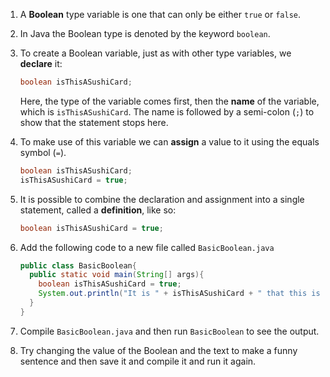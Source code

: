 1. A **Boolean** type variable is one that can only be either `true` or `false`.
3. In Java the Boolean type is denoted by the keyword `boolean`.
4. To create a Boolean variable, just as with other type variables, we **declare** it:

   ```java
   boolean isThisASushiCard;
   ```

   Here, the type of the variable comes first, then the **name** of the variable, which is `isThisASushiCard`. The name is followed by a semi-colon \(`;`\) to show that the statement stops here.
5. To make use of this variable we can **assign** a value to it using the equals symbol \(`=`\).

   ```java
   boolean isThisASushiCard;
   isThisASushiCard = true;
   ```

6. It is possible to combine the declaration and assignment into a single statement, called a **definition**, like so:

   ```java
   boolean isThisASushiCard = true;
   ```

10. Add the following code to a new file called `BasicBoolean.java`

    ```java
    public class BasicBoolean{
      public static void main(String[] args){
        boolean isThisASushiCard = true;
        System.out.println("It is " + isThisASushiCard + " that this is a sushi card");
      }
    }
    ```

11. Compile `BasicBoolean.java` and then run `BasicBoolean` to see the output.
12. Try changing the value of the Boolean and the text to make a funny sentence and then save it and compile it and run it again.